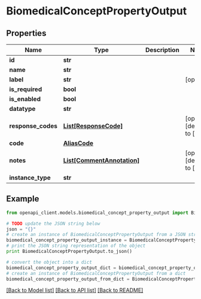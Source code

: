 # BiomedicalConceptPropertyOutput


## Properties
Name | Type | Description | Notes
------------ | ------------- | ------------- | -------------
**id** | **str** |  | 
**name** | **str** |  | 
**label** | **str** |  | [optional] 
**is_required** | **bool** |  | 
**is_enabled** | **bool** |  | 
**datatype** | **str** |  | 
**response_codes** | [**List[ResponseCode]**](ResponseCode.md) |  | [optional] [default to []]
**code** | [**AliasCode**](AliasCode.md) |  | 
**notes** | [**List[CommentAnnotation]**](CommentAnnotation.md) |  | [optional] [default to []]
**instance_type** | **str** |  | 

## Example

```python
from openapi_client.models.biomedical_concept_property_output import BiomedicalConceptPropertyOutput

# TODO update the JSON string below
json = "{}"
# create an instance of BiomedicalConceptPropertyOutput from a JSON string
biomedical_concept_property_output_instance = BiomedicalConceptPropertyOutput.from_json(json)
# print the JSON string representation of the object
print BiomedicalConceptPropertyOutput.to_json()

# convert the object into a dict
biomedical_concept_property_output_dict = biomedical_concept_property_output_instance.to_dict()
# create an instance of BiomedicalConceptPropertyOutput from a dict
biomedical_concept_property_output_from_dict = BiomedicalConceptPropertyOutput.from_dict(biomedical_concept_property_output_dict)
```
[[Back to Model list]](../README.md#documentation-for-models) [[Back to API list]](../README.md#documentation-for-api-endpoints) [[Back to README]](../README.md)


